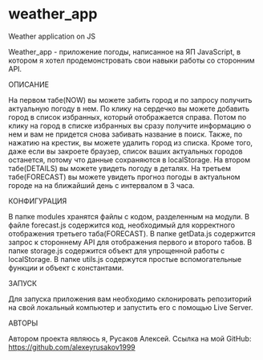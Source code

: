 # weather_app

Weather application on JS

Weather_app - приложение погоды, написанное на ЯП JavaScript, в котором я хотел продемонстровать свои навыки работы со сторонним API.

ОПИСАНИЕ

На первом табе(NOW) вы можете забить город и по запросу получить актуальную погоду в нем. По клику на сердечко вы можете добавить город в список избранных, который отображается справа. Потом по клику на город в списке избранных вы сразу получите информацию о нем и вам не придется снова забивать название в поиск. Также, по нажатию на крестик, вы можете удалить город из списка. Кроме того, даже если вы закроете браузер, список ваших актуальных городов останется, потому что данные сохраняются в localStorage.
На втором табе(DETAILS) вы можете увидеть погоду в деталях.
На третьем табе(FORECAST) вы можете увидеть прогноз погоды в актуальном городе на на ближайший день с интервалом в 3 часа.

КОНФИГУРАЦИЯ

В папке modules хранятся файлы с кодом, разделенным на модули. В файле forecast.js содержится код, необходимый для корректного отображения третьего таба(FORECAST). В папке getData.js содержится запрос к стороннему API для отображения первого и второго табов. В папке storage.js содержится объект для упрощенной работы с localStorage. В папке utils.js содержутся простые вспомогательные функции и объект с константами.

ЗАПУСК

Для запуска приложения вам необходимо склонировать репозиторий на свой локальный компьютер и запустить его с помощью Live Server.

АВТОРЫ

Автором проекта являюсь я, Русаков Алексей. Ссылка на мой GitHub: https://github.com/alexeyrusakov1999
